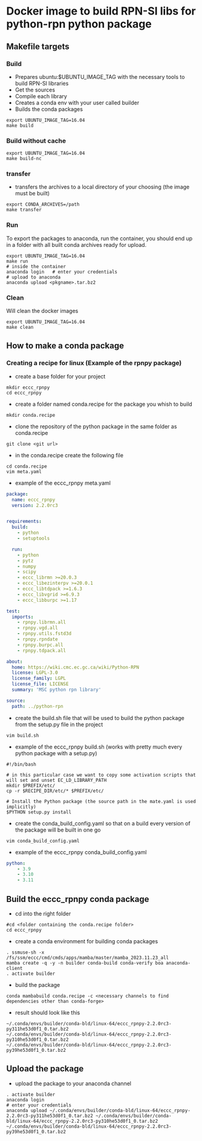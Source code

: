 # Docker image to build RPN-SI libs for python-rpn python package   

## Makefile targets
### Build   

- Prepares ubuntu:$UBUNTU_IMAGE_TAG with the necessary tools to build RPN-SI libraries    
- Get the sources   
- Compile each library   
- Creates a conda env with your user called builder   
- Builds the conda packages   


```shell   
export UBUNTU_IMAGE_TAG=16.04   
make build   
``` 

### Build without cache

```shell   
export UBUNTU_IMAGE_TAG=16.04   
make build-nc   
```

### transfer
- transfers the archives to a local directory of your choosing (the image must be built)

```shell   
export CONDA_ARCHIVES=/path  
make transfer   
```

### Run

To export the packages to anaconda, run the container, you should end up in a folder with all built conda archives ready for upload.     


```shell  
export UBUNTU_IMAGE_TAG=16.04   
make run   
# inside the container   
anaconda login   # enter your credentials     
# upload to anaconda    
anaconda upload <pkgname>.tar.bz2        
```

### Clean

Will clean the docker images  


```shell   
export UBUNTU_IMAGE_TAG=16.04    
make clean    
```


## How to make a conda package

### Creating a recipe for linux (Example of the rpnpy package)

- create a base folder for your project
```shell
mkdir eccc_rpnpy
cd eccc_rpnpy
```

- create a folder named conda.recipe for the package you whish to build
```shell
mkdir conda.recipe
```

- clone the repository of the python package in the same folder as conda.recipe
```shell
git clone <git url>
```

- in the conda.recipe create the following file
```shell
cd conda.recipe
vim meta.yaml
```
- example of the eccc_rpnpy meta.yaml
```yaml
package:
  name: eccc_rpnpy
  version: 2.2.0rc3


requirements:
  build:
    - python
    - setuptools

  run:
    - python
    - pytz
    - numpy
    - scipy
    - eccc_librmn >=20.0.3
    - eccc_libezinterpv >=20.0.1
    - eccc_libtdpack >=1.6.3
    - eccc_libvgrid >=6.9.3
    - eccc_libburpc >=1.17

test:
  imports:
    - rpnpy.librmn.all
    - rpnpy.vgd.all
    - rpnpy.utils.fstd3d
    - rpnpy.rpndate
    - rpnpy.burpc.all
    - rpnpy.tdpack.all

about:
  home: https://wiki.cmc.ec.gc.ca/wiki/Python-RPN
  license: LGPL-3.0
  license_family: LGPL
  license_file: LICENSE
  summary: 'MSC python rpn library'

source:
  path: ../python-rpn
```
- create the build.sh file that will be used to build the python package from the setup.py file in the project
```shell
vim build.sh
```

- example of the eccc_rpnpy build.sh (works with pretty much every python package with a setup.py)
```shell
#!/bin/bash

# in this particular case we want to copy some activation scripts that will set and unset EC_LD_LIBRARY_PATH
mkdir $PREFIX/etc/
cp -r $RECIPE_DIR/etc/* $PREFIX/etc/

# Install the Python package (the source path in the mate.yaml is used implicitly)
$PYTHON setup.py install
```

- create the conda_build_config.yaml so that on a build every version of the package will be built in one go
```shell
vim conda_build_config.yaml
```

- example of the eccc_rpnpy conda_build_config.yaml

```yaml
python:
    - 3.9
    - 3.10
    - 3.11
```

## Build the eccc_rpnpy conda package

- cd into the right folder
```shell
#cd <folder containing the conda.recipe folder>
cd eccc_rpnpy
```

- create a conda environment for building conda packages 
```shell
. ssmuse-sh -x /fs/ssm/eccc/cmd/cmds/apps/mamba/master/mamba_2023.11.23_all
mamba create -q -y -n builder conda-build conda-verify boa anaconda-client
. activate builder
```

- build the package
```shell
conda mambabuild conda.recipe -c <necessary channels to find dependencies other than conda-forge>
```

- result should look like this
```shell
~/.conda/envs/builder/conda-bld/linux-64/eccc_rpnpy-2.2.0rc3-py311he53d0f1_0.tar.bz2
~/.conda/envs/builder/conda-bld/linux-64/eccc_rpnpy-2.2.0rc3-py310he53d0f1_0.tar.bz2
~/.conda/envs/builder/conda-bld/linux-64/eccc_rpnpy-2.2.0rc3-py39he53d0f1_0.tar.bz2
```

## Upload the package

- upload the package to your anaconda channel

```shell
. activate builder
anaconda login
# enter your credentials
anaconda upload ~/.conda/envs/builder/conda-bld/linux-64/eccc_rpnpy-2.2.0rc3-py311he53d0f1_0.tar.bz2 ~/.conda/envs/builder/conda-bld/linux-64/eccc_rpnpy-2.2.0rc3-py310he53d0f1_0.tar.bz2 ~/.conda/envs/builder/conda-bld/linux-64/eccc_rpnpy-2.2.0rc3-py39he53d0f1_0.tar.bz2
```










